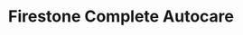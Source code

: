 ---
title: "Firestone Complete Autocare"
url: /buford/firestone-complete-autocare/
shop: Autowerkstatt
---
